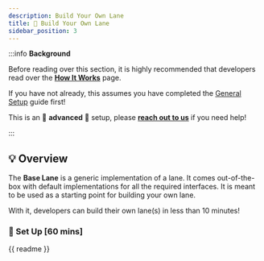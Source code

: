 ```yaml
---
description: Build Your Own Lane
title: 🎨 Build Your Own Lane
sidebar_position: 3
---
```


:::info **Background**

Before reading over this section, it is highly recommended that developers read over the [**How It Works**](../1-how-it-works.md) page.

If you have not already, this assumes you have completed the [General Setup](chains/integrate-the-sdk) guide first!

This is an 🚨 **advanced** 🚨 setup, please [**reach out to us**](https://skip.money/contact) if you need help!

:::

## 💡 Overview

The **Base Lane** is a generic implementation of a lane. It comes out-of-the-box with default implementations for all the required interfaces. It is meant to be used as a starting point for building your own lane.

With it, developers can build their own lane(s) in less than 10 minutes!

### 📖 Set Up [60 mins]

{{ readme }}

